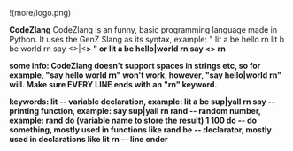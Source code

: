 !(more/logo.png)

**CodeZlang**
CodeZlang is an funny, basic programming language made in Python. It uses the GenZ Slang as its syntax, example:
"
lit a be hello rn
lit b be world rn
say <<a>>|<<b>>
"
or
lit a be hello|world rn
say <<a>> rn

**some info:**
CodeZlang doesn't support spaces in strings etc, so for example, "say hello world rn" won't work, however, "say hello|world rn" will.
Make sure EVERY LINE ends with an "rn" keyword.

**keywords:**
**lit** -- variable declaration, example: lit a be sup|yall rn
**say** -- printing function, example: say sup|yall rn
**rand** -- random number, example: rand do (variable name to store the result) 1 100
**do** -- do something, mostly used in functions like rand
**be** -- declarator, mostly used in declarations like lit
**rn** -- line ender
